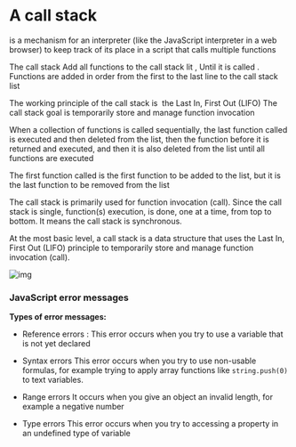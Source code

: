 # A call stack 
is a mechanism for an interpreter (like the JavaScript interpreter in a web browser) to keep track of its place in a script that calls multiple functions 

The call stack Add all functions to the call stack lit , Until it is called .
Functions are added in order from the first to the last line to the call stack list

The working principle of the call stack is  the Last In, First Out (LIFO)
The call stack goal is temporarily store and manage function invocation

When a collection of functions is called sequentially, the last function called is executed and then deleted from the list, then the function before it is returned and executed, and then it is also deleted from the list until all functions are executed

The first function called is the first function to be added to the list, but it is the last function to be removed from the list


The call stack is primarily used for function invocation (call). Since the call stack is single, function(s) execution, is done, one at a time, from top to bottom. It means the call stack is synchronous.

At the most basic level, a call stack is a data structure that uses the Last In, First Out (LIFO) principle to temporarily store and manage function invocation (call).

![img](https://cdn-media-1.freecodecamp.org/images/QgR2uIk7tW0YNz0Xm8g0jAPeRFI0e4sCejsv)

### JavaScript error messages
**Types of error messages:**
- Reference errors :
This error occurs when you try to use a variable that is not yet declared

- Syntax errors
This error occurs when you try to use non-usable formulas, for example trying to apply array functions like `string.push(0)` to text variables.

- Range errors
It occurs when you give an object an invalid length, for example a negative number

- Type errors
This error occurs when you try to accessing a property in an undefined type of variable
